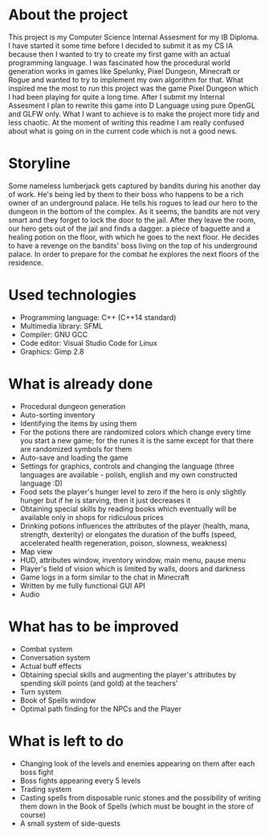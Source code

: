 # About the project #
This project is my Computer Science Internal Assesment for my IB Diploma. I have started it some time before I decided to submit it as my CS IA because then I wanted to try to create my first game with an actual programming language. I was fascinated how the procedural world generation works in games like Spelunky, Pixel Dungeon, Minecraft or Rogue and wanted to try to implement my own algorithm for that. What inspired me the most to run this project was the game Pixel Dungeon which I had been playing for quite a long time.
After I submit my Internal Assesment I plan to rewrite this game into D Language using pure OpenGL and GLFW only. What I want to achieve is to make the project more tidy and less chaotic. At the moment of writing this readme I am really confused about what is going on in the current code which is not a good news.

# Storyline #
Some nameless lumberjack gets captured by bandits during his another day of work. He's being led by them to their boss who happens to be a rich owner of an underground palace. He tells his rogues to lead our hero to the dungeon in the bottom of the complex. As it seems, the bandits are not very smart and they forget to lock the door to the jail. After they leave the room, our hero gets out of the jail and finds a dagger. a piece of baguette and a healing potion on the floor, with which he goes to the next floor. He decides to have a revenge on the bandits' boss living on the top of his underground palace. In order to prepare for the combat he explores the next floors of the residence.

# Used technologies #
- Programming language: C++ (C++14 standard)
- Multimedia library: SFML
- Compiler: GNU GCC
- Code editor: Visual Studio Code for Linux
- Graphics: Gimp 2.8

# What is already done #
- Procedural dungeon generation
- Auto-sorting inventory
- Identifying the items by using them
- For the potions there are randomized colors which change every time you start a new game; for the runes it is the same except for that there are randomized symbols for them
- Auto-save and loading the game
- Settings for graphics, controls and changing the language (three languages are available - polish, english and my own constructed language :D)
- Food sets the player's hunger level to zero if the hero is only slightly hunger but if he is starving, then it just decreases it
- Obtaining special skills by reading books which eventually will be available only in shops for ridiculous prices
- Drinking potions influences the attributes of the player (health, mana, strength, dexterity) or elongates the duration of the buffs (speed, accelerated health regeneration, poison, slowness, weakness)
- Map view
- HUD, attributes window, inventory window, main menu, pause menu
- Player's field of vision which is limited by walls, doors and darkness
- Game logs in a form similar to the chat in Minecraft
- Written by me fully functional GUI API
- Audio

# What has to be improved #
- Combat system
- Conversation system
- Actual buff effects
- Obtaining special skills and augmenting the player's attributes by spending skill points (and gold) at the teachers'
- Turn system
- Book of Spells window
- Optimal path finding for the NPCs and the Player

# What is left to do #
- Changing look of the levels and enemies appearing on them after each boss fight
- Boss fights appearing every 5 levels
- Trading system
- Casting spells from disposable runic stones and the possibility of writing them down in the Book of Spells (which must be bought in the store of course)
- A small system of side-quests